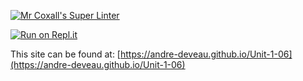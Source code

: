 [![Mr Coxall's Super Linter](https://github.com/andre-deveau/Unit-1-06/workflows/Mr%20Coxall's%20Super%20Linter/badge.svg)](https://github.com/andre-deveau/Unit-1-06/actions/)

[![Run on Repl.it](https://repl.it/badge/github/andre-deveau/Unit-1-06)](https://repl.it/github/andre-deveau/Unit-1-06)

This site can be found at: [https://andre-deveau.github.io/Unit-1-06](https://andre-deveau.github.io/Unit-1-06)
